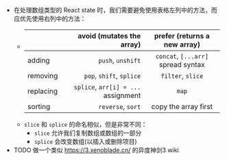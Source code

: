 - 在处理数组类型的 React state 时，我们需要避免使用表格左列中的方法，而应优先使用右列中的方法：
	- |  | avoid (mutates the array) | prefer (returns a new array) |
	  | :-----| ----: | :----: |
	  | adding | `push`, `unshift` | `concat`, `[...arr]` spread syntax |
	  | removing | `pop`, `shift`, `splice` | `filter`, `slice` |
	  | replacing | `splice`, `arr[i] = ...` assignment | `map` |
	  | sorting | `reverse`, `sort` | copy the array first |
	- `slice` 和 `splice` 的命名相似，但是非常不同：
		- `slice` 允许我们复制数组或数组的一部分
		- `splice` 会改变数组(以插入或删除项目)
- TODO 做一个类似 https://3.xenoblade.cn/ 的异度神剑3 wiki